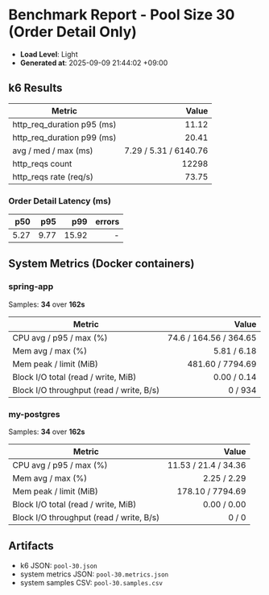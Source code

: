 ﻿# Benchmark Report - Pool Size 30 (Order Detail Only)

- **Load Level**: Light
- **Generated at**: 2025-09-09 21:44:02 +09:00

## k6 Results

| Metric | Value |
|---|---:|
| http_req_duration p95 (ms) | 11.12 |
| http_req_duration p99 (ms) | 20.41 |
| avg / med / max (ms) | 7.29 / 5.31 / 6140.76 |
| http_reqs count | 12298 |
| http_reqs rate (req/s) | 73.75 |

### Order Detail Latency (ms)

| p50 | p95 | p99 | errors |
|---:|---:|---:|---:|
| 5.27 | 9.77 | 15.92 | - |

## System Metrics (Docker containers)

### spring-app

Samples: **34** over **162s**

| Metric | Value |
|---|---:|
| CPU avg / p95 / max (%) | 74.6 / 164.56 / 364.65 |
| Mem avg / max (%) | 5.81 / 6.18 |
| Mem peak / limit (MiB) | 481.60 / 7794.69 |
| Block I/O total (read / write, MiB) | 0.00 / 0.14 |
| Block I/O throughput (read / write, B/s) | 0 / 934 |

### my-postgres

Samples: **34** over **162s**

| Metric | Value |
|---|---:|
| CPU avg / p95 / max (%) | 11.53 / 21.4 / 34.36 |
| Mem avg / max (%) | 2.25 / 2.29 |
| Mem peak / limit (MiB) | 178.10 / 7794.69 |
| Block I/O total (read / write, MiB) | 0.00 / 0.00 |
| Block I/O throughput (read / write, B/s) | 0 / 0 |

## Artifacts

- k6 JSON: `pool-30.json`
- system metrics JSON: `pool-30.metrics.json`
- system samples CSV: `pool-30.samples.csv`
